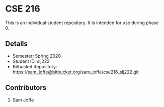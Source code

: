 # CSE 216
This is an individual student repository. It is intended for use during phase 0.

## Details
- Semester: Spring 2020
- Student ID: slj222
- Bitbucket Repository: https://sam_joffe@bitbucket.org/sam_joffe/cse216_slj222.git

## Contributors
1. Sam Joffe